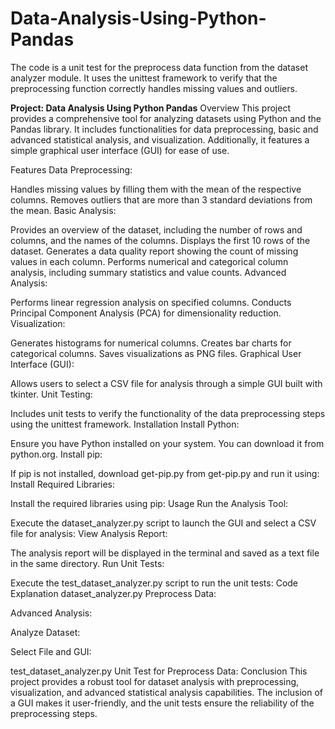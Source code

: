 # Data-Analysis-Using-Python-Pandas
The code is a unit test for the preprocess data function from the dataset analyzer module. It uses the unittest framework to verify that the preprocessing function correctly handles missing values and outliers.

**Project: Data Analysis Using Python Pandas**
Overview
This project provides a comprehensive tool for analyzing datasets using Python and the Pandas library. It includes functionalities for data preprocessing, basic and advanced statistical analysis, and visualization. Additionally, it features a simple graphical user interface (GUI) for ease of use.

Features
Data Preprocessing:

Handles missing values by filling them with the mean of the respective columns.
Removes outliers that are more than 3 standard deviations from the mean.
Basic Analysis:

Provides an overview of the dataset, including the number of rows and columns, and the names of the columns.
Displays the first 10 rows of the dataset.
Generates a data quality report showing the count of missing values in each column.
Performs numerical and categorical column analysis, including summary statistics and value counts.
Advanced Analysis:

Performs linear regression analysis on specified columns.
Conducts Principal Component Analysis (PCA) for dimensionality reduction.
Visualization:

Generates histograms for numerical columns.
Creates bar charts for categorical columns.
Saves visualizations as PNG files.
Graphical User Interface (GUI):

Allows users to select a CSV file for analysis through a simple GUI built with tkinter.
Unit Testing:

Includes unit tests to verify the functionality of the data preprocessing steps using the unittest framework.
Installation
Install Python:

Ensure you have Python installed on your system. You can download it from python.org.
Install pip:

If pip is not installed, download get-pip.py from get-pip.py and run it using:
Install Required Libraries:

Install the required libraries using pip:
Usage
Run the Analysis Tool:

Execute the dataset_analyzer.py script to launch the GUI and select a CSV file for analysis:
View Analysis Report:

The analysis report will be displayed in the terminal and saved as a text file in the same directory.
Run Unit Tests:

Execute the test_dataset_analyzer.py script to run the unit tests:
Code Explanation
dataset_analyzer.py
Preprocess Data:

Advanced Analysis:

Analyze Dataset:

Select File and GUI:

test_dataset_analyzer.py
Unit Test for Preprocess Data:
Conclusion
This project provides a robust tool for dataset analysis with preprocessing, visualization, and advanced statistical analysis capabilities. The inclusion of a GUI makes it user-friendly, and the unit tests ensure the reliability of the preprocessing steps.
